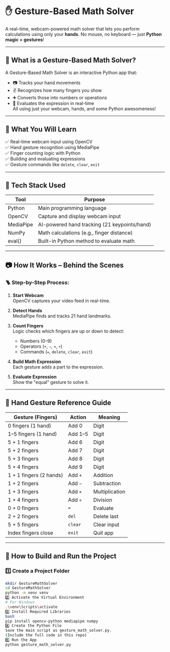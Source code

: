 # ✋ Gesture-Based Math Solver

A real-time, webcam-powered math solver that lets you perform calculations using only your **hands**. No mouse, no keyboard — just **Python magic + gestures**!

---

## 🚀 What is a Gesture-Based Math Solver?

A Gesture-Based Math Solver is an interactive Python app that:

- 📷 Tracks your hand movements
- ✌️ Recognizes how many fingers you show
- ➕ Converts those into numbers or operations
- 🧮 Evaluates the expression in real-time  
All using just your webcam, hands, and some Python awesomeness!

---

## 🎯 What You Will Learn

✅ Real-time webcam input using OpenCV  
✅ Hand gesture recognition using MediaPipe  
✅ Finger counting logic with Python  
✅ Building and evaluating expressions  
✅ Gesture commands like `delete`, `clear`, `exit`

---

## 🧰 Tech Stack Used

| Tool      | Purpose                                      |
|-----------|----------------------------------------------|
| Python    | Main programming language                    |
| OpenCV    | Capture and display webcam input             |
| MediaPipe | AI-powered hand tracking (21 keypoints/hand) |
| NumPy     | Math calculations (e.g., finger distance)    |
| eval()    | Built-in Python method to evaluate math      |

---

## 📷 How It Works – Behind the Scenes

### 🪜 Step-by-Step Process:

1. **Start Webcam**  
   OpenCV captures your video feed in real-time.

2. **Detect Hands**  
   MediaPipe finds and tracks 21 hand landmarks.

3. **Count Fingers**  
   Logic checks which fingers are up or down to detect:
   - Numbers (0–9)
   - Operators (`+`, `−`, `×`, `÷`)
   - Commands (`=`, `delete`, `clear`, `exit`)

4. **Build Math Expression**  
   Each gesture adds a part to the expression.

5. **Evaluate Expression**  
   Show the "equal" gesture to solve it.

---

## 🧠 Hand Gesture Reference Guide

| Gesture (Fingers)     | Action   | Meaning         |
|------------------------|----------|------------------|
| 0 fingers (1 hand)     | Add 0    | Digit            |
| 1–5 fingers (1 hand)   | Add 1–5  | Digit            |
| 5 + 1 fingers          | Add 6    | Digit            |
| 5 + 2 fingers          | Add 7    | Digit            |
| 5 + 3 fingers          | Add 8    | Digit            |
| 5 + 4 fingers          | Add 9    | Digit            |
| 1 + 1 fingers (2 hands)| Add `+`  | Addition         |
| 1 + 2 fingers          | Add `−`  | Subtraction      |
| 1 + 3 fingers          | Add `×`  | Multiplication   |
| 1 + 4 fingers          | Add `÷`  | Division         |
| 0 + 0 fingers          | `=`      | Evaluate         |
| 2 + 2 fingers          | `del`    | Delete last      |
| 5 + 5 fingers          | `clear`  | Clear input      |
| Index fingers close    | `exit`   | Quit app         |

---

## 🔨 How to Build and Run the Project

### 1️⃣ Create a Project Folder

```bash
mkdir GestureMathSolver
cd GestureMathSolver
python -m venv venv
2️⃣ Activate the Virtual Environment
# For Windows
.\venv\Scripts\activate
3️⃣ Install Required Libraries
bash
pip install opencv-python mediapipe numpy
4️⃣ Create the Python File
Save the main script as gesture_math_solver.py.
(Include the full code in this repo)
5️⃣ Run the App
python gesture_math_solver.py

